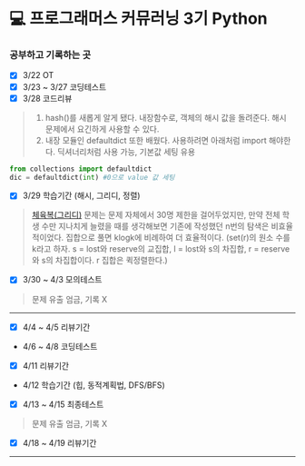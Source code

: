 # 💻 프로그래머스 커뮤러닝 3기 Python
### 공부하고 기록하는 곳

- [x] 3/22 OT
- [x] 3/23 ~ 3/27 코딩테스트
- [x] 3/28 코드리뷰
> 1. hash()를 새롭게 알게 됐다. 내장함수로, 객체의 해시 값을 돌려준다. 해시 문제에서 요긴하게 사용할 수 있다.
> 2. 내장 모듈인 defaultdict 또한 배웠다. 사용하려면 아래처럼 import 해야한다. 딕셔너리처럼 사용 가능, 기본값 세팅 유용
```python
from collections import defaultdict
dic = defaultdict(int) #0으로 value 값 세팅
```
- [x] 3/29 학습기간 (해시, 그리디, 정렬)
> [체육복(그리디)](https://programmers.co.kr/learn/courses/30/lessons/42862) 문제는 문제 자체에서 30명 제한을 걸어두었지만,
  만약 전체 학생 수만 지나치게 늘렸을 때를 생각해보면 기존에 작성했던
   n번의 탐색은 비효율적이었다. 집합으로 풀면 klogk에 비례하여 더 효율적이다.
   (set(r)의 원소 수를 k라고 하자. s = lost와 reserve의 교집합, l = lost와 s의 차집합,
    r = reserve와 s의 차집합이다. r 집합은 퀵정렬한다.)
- [x] 3/30 ~ 4/3 모의테스트
> 문제 유출 엄금, 기록 X
---
- [x] 4/4 ~ 4/5 리뷰기간
+ 4/6 ~ 4/8 코딩테스트
- [x] 4/11 리뷰기간
+ 4/12 학습기간 (힙, 동적계획법, DFS/BFS)
- [x] 4/13 ~ 4/15 최종테스트
> 문제 유출 엄금, 기록 X
- [x] 4/18 ~ 4/19 리뷰기간

<hr/>
